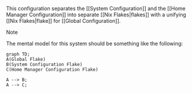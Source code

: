 This configuration separates the [[System Configuration]] and the [[Home Manager Configuration]] into separate [[Nix Flakes|flakes]] with a unifying [[Nix Flakes|flake]] for [[Global Configuration]].

> [!note]
> The mental model for this system should be something like the following:
> 
> ```mermaid
> graph TD;
> A(Global Flake)
> B(System Configuration Flake)
> C(Home Manager Configuration Flake)
> 
> A --> B;
> A --> C;
>```